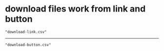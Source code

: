 # download files work from link and button

    "download-link.csv"

---

    "download-button.csv"

